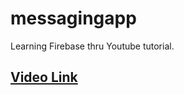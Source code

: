 # messagingapp
Learning Firebase thru Youtube tutorial.

## [Video Link](https://www.youtube.com/watch?v=PMbqo7ue_u0&list=PLMRqhzcHGw1ZRUB86rmNqG15Sr5jV-2NU&index=1)
